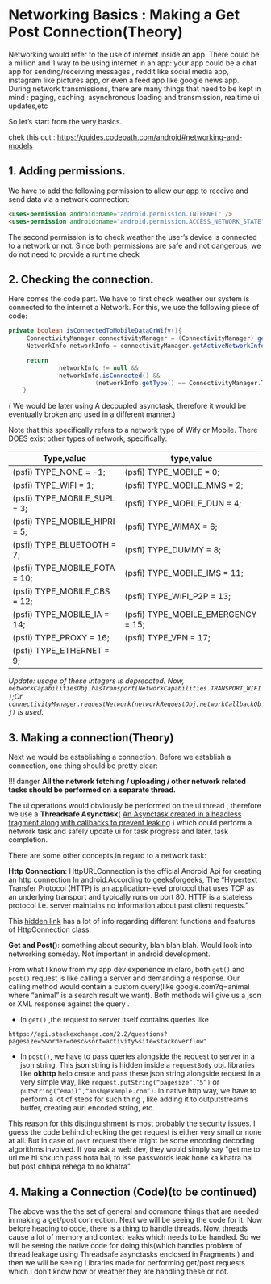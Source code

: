 # Networking Basics : Making a Get Post Connection(Theory)
Networking would refer to the use of internet inside an app. There could be a million and 1 way to be using internet in an app: your app could be a chat app for sending/receiving messages , reddit like social media app, instagram like pictures app, or even a feed app like google news app.
During network transmissions,  there are many things that need to be kept in mind : paging, caching, asynchronous loading and transmission,  realtime ui updates,etc  

So let’s start from the very basics.  

chek this out : https://guides.codepath.com/android#networking-and-models  


## 1.	Adding permissions.
We have to add the following permission to allow our app to receive and send data via a network connection:

```html
<uses-permission android:name="android.permission.INTERNET" />
<uses-permission android:name="android.permission.ACCESS_NETWORK_STATE" />
```
The second permission is to check weather the user’s device is connected to a network or not. Since both permissions are safe and not dangerous, we do not need to provide a runtime check

## 2. Checking the connection.
Here comes the code part. We have to first check weather our system is connected to the internet a Network. For this, we use the following piece of code:
```java
private boolean isConnectedToMobileDataOrWify(){ 
     ConnectivityManager connectivityManager = (ConnectivityManager) getSystemService(Context.CONNECTIVITY_SERVICE);
     NetworkInfo networkInfo = connectivityManager.getActiveNetworkInfo();

     return
              networkInfo != null &&
              networkInfo.isConnected() &&
                        (networkInfo.getType() == ConnectivityManager.TYPE_WIFI || networkInfo.getType() == ConnectivityManager.TYPE_MOBILE);
    }
```
( We would be later using A decoupled asynctask, therefore it would be eventually broken and used in a different manner.)

Note that this specifically refers to a network type of Wify or Mobile. There DOES exist other types of network, specifically:  

| 			Type,value  			| 				type,value				|
| --------------------------------- | ------------------------------------- |
|	(psfi) TYPE_NONE = -1;			|	(psfi) TYPE_MOBILE = 0;				|
|	(psfi) TYPE_WIFI = 1;			|	(psfi) TYPE_MOBILE_MMS = 2;			|
|	(psfi) TYPE_MOBILE_SUPL = 3;	|	(psfi) TYPE_MOBILE_DUN = 4;			|
|	(psfi) TYPE_MOBILE_HIPRI = 5;	|	(psfi) TYPE_WIMAX = 6;				|
|	(psfi) TYPE_BLUETOOTH = 7;		|	(psfi) TYPE_DUMMY = 8;				|
|	(psfi) TYPE_MOBILE_FOTA = 10;	|	(psfi) TYPE_MOBILE_IMS = 11;		|
|	(psfi) TYPE_MOBILE_CBS = 12;	|	(psfi) TYPE_WIFI_P2P = 13;			|
|	(psfi) TYPE_MOBILE_IA = 14;		|	(psfi) TYPE_MOBILE_EMERGENCY = 15;	|
|	(psfi) TYPE_PROXY = 16;			|	(psfi) TYPE_VPN = 17;				|
|	(psfi) TYPE_ETHERNET = 9;		|										|  

*Update: usage of these integers is deprecated. Now, `networkCapabilitiesObj.hasTransport(NetworkCapabilities.TRANSPORT_WIFI)`;Or `connectivityManager.requestNetwork(networkRequestObj,networkCallbackObj)` is used.*

##  3.	Making a connection(Theory)  

Next we would be establishing a connection. Before we establish a connection, one thing should be pretty clear:  

!!! danger
    **All the network fetching / uploading / other network related tasks should be performed on a separate thread.**  


The ui operations would obviously be performed on the ui thread , therefore we use a **Threadsafe Asynctask**( <u> An Asynctask created in a headless fragment along with callbacks to prevent leaking</u> ) which could perform a network task and safely update ui for task progress and later, task completion.  


There are some other concepts in regard to a network task:  

**Http Connection**: HttpURLConnection is the official Android Api
  for creating an http connection In android.According to
  geeksforgeeks, The “Hypertext Transfer Protocol (HTTP) is an
  application-level protocol that uses TCP as an underlying
  transport and typically runs on port 80. HTTP is a stateless 
  protocol i.e. server maintains no information about past client 
  requests.”   
  
  This [hidden link]( https://developer.android.com/reference/java/net/HttpURLConnection) has 
  a lot of info regarding different functions and features of
  HttpConnection class.  
  
  
**Get and Post()**: something about security, blah blah blah.
Would look into networking someday. Not important in android 
development.  

From what I know from my app dev experience in claro, both `get()`
and `post()` request is like calling a server and demanding a
response. Our calling method would contain a custom query(like 
google.com?q=animal where “animal” is a search result we want). Both 
methods  will give us a json or XML response against the query .  
- In `get()` ,the request to server itself contains queries like  

`https://api.stackexchange.com/2.2/questions?pagesize=5&order=desc&sort=activity&site=stackoverflow"`  

- In `post()`, we have to pass queries alongside the request to 
server in a json string. This json string is hidden inside a
`requestBody` obj. libraries like **okhttp** help create and 
pass  these json string alongside request in a very simple way,
like `request.putString(“pagesize”,”5”)` or 
`putString(“email”,“ansh@example.com”)`. in native http way, we have 
to perform a lot of steps for such thing , like adding it to 
outputstream’s buffer, creating aurl encoded string, etc.  
	
This reason for this distinguishment is most probably the security 
issues. I guess the code behind checking the `get` request is either 
very small or none at all. But in case of `post` request there might 
be some encoding decoding algorithms involved. If you ask a web dev, 
they would simply say "get me to url me hi sbkuch pass hota hai, to 
isse passwords leak hone ka khatra hai but post chhipa rehega to no 
khatra".  


## 4. Making a Connection (Code)(to be continued)

The above was the the set of general and commone things that are needed in making a get/post connection.  Next we will be seeing the code for it. Now before heading to code, there is a thing to handle threads. Now, threads cause a lot of memory and context leaks which needs to be handled. So we will be seeing the native code for doing this(which handles problem of thread leakage using Threadsafe asynctasks enclosed in Fragments ) and then we will be seeing Libraries made for performing get/post requests which i don't know how or weather they are handling these or not.
